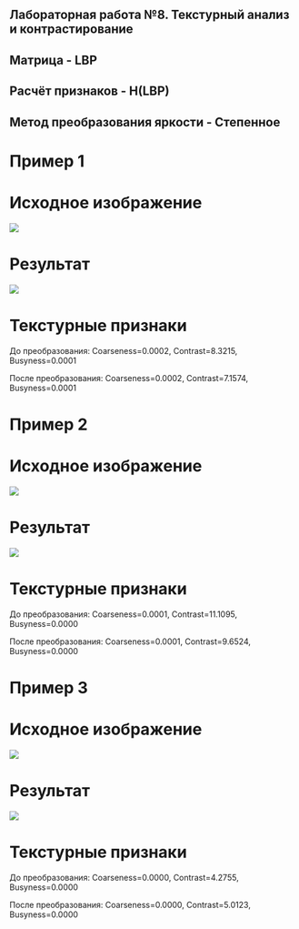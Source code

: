 ## Лабораторная работа №8. Текстурный анализ и контрастирование 

## Матрица - LBP
## Pасчёт признаков - H(LBP)
## Метод преобразования яркости - Степенное 

# Пример 1

# Исходное изображение
![](image.png)  

# Результат
![](lbp_analysis_20250517_184758.png) 

# Текстурные признаки
До преобразования:    Coarseness=0.0002, Contrast=8.3215, Busyness=0.0001

После преобразования: Coarseness=0.0002, Contrast=7.1574, Busyness=0.0001


# Пример 2

# Исходное изображение
![](forest.png)  

# Результат
![](lbp_analysis_20250517_184645.png) 

# Текстурные признаки
До преобразования:    Coarseness=0.0001, Contrast=11.1095, Busyness=0.0000

После преобразования: Coarseness=0.0001, Contrast=9.6524, Busyness=0.0000



# Пример 3

# Исходное изображение
![](texture.png)  

# Результат
![](lbp_analysis_20250517_184821.png) 

# Текстурные признаки
До преобразования:    Coarseness=0.0000, Contrast=4.2755, Busyness=0.0000

После преобразования: Coarseness=0.0000, Contrast=5.0123, Busyness=0.0000
